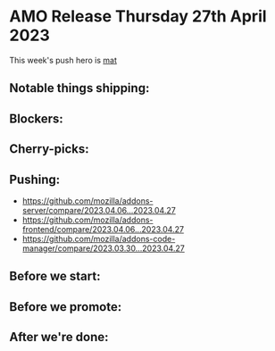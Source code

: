 # AMO Release Thursday 27th April 2023

This week's push hero is [mat](https://github.com/diox)

## Notable things shipping:

## Blockers:

## Cherry-picks:

## Pushing:

- https://github.com/mozilla/addons-server/compare/2023.04.06...2023.04.27
- https://github.com/mozilla/addons-frontend/compare/2023.04.06...2023.04.27
- https://github.com/mozilla/addons-code-manager/compare/2023.03.30...2023.04.27

## Before we start:


## Before we promote:

## After we're done:
